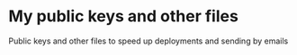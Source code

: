 # My public keys and other files
Public keys and other files to speed up deployments and sending by emails
